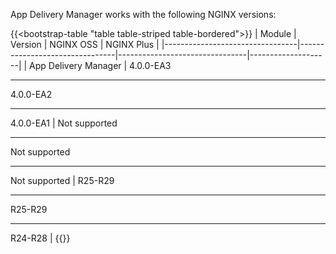 App Delivery Manager works with the following NGINX versions:

{{<bootstrap-table "table table-striped table-bordered">}}
| Module                          | Version                        | NGINX OSS                      | NGINX Plus         |
|---------------------------------|--------------------------------|--------------------------------|--------------------|
| App Delivery Manager            | 4.0.0-EA3<hr>4.0.0-EA2<hr>4.0.0-EA1        |  <i class="fa-solid fa-ban" style="color: red"></i> Not supported<hr><i class="fa-solid fa-ban" style="color: red"></i> Not supported<hr><i class="fa-solid fa-ban" style="color: red"></i> Not supported                              | R25-R29<hr>R25-R29<hr>R24-R28 |
{{</bootstrap-table>}}

<!-- Do not remove. Keep this code at the bottom of the include -->
<!-- DOCS-000 -->
